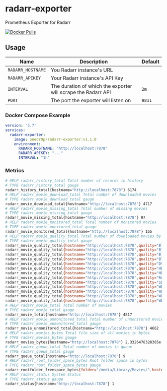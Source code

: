 # radarr-exporter

Prometheus Exporter for Radarr

[![Docker Pulls](https://img.shields.io/docker/pulls/onedr0p/radarr-exporter)](https://hub.docker.com/r/onedr0p/radarr-exporter)

## Usage

|Name             |Description                                                  |Default|
|-----------------|-------------------------------------------------------------|-------|
|`RADARR_HOSTNAME`|You Radarr instance's URL                                    |       |
|`RADARR_APIKEY`  |Your Radarr instance's API Key                               |       |
|`INTERVAL`       |The duration of which the exporter will scrape the Radarr API|`2m`   |
|`PORT`           |The port the exporter will listen on                         |`9811` |

### Docker Compose Example

```yaml
version: '3.7'
services:
  radarr-exporter:
    image: onedr0p/radarr-exporter:v1.1.0
    environment:
      RADARR_HOSTNAME: "http://localhost:7878"
      RADARR_APIKEY: "..."
      INTERVAL: "1h"
```

### Metrics

```bash
# HELP radarr_history_total Total number of records in history
# TYPE radarr_history_total gauge
radarr_history_total{hostname="http://localhost:7878"} 6174
# HELP radarr_movie_download_total Total number of downloaded movies
# TYPE radarr_movie_download_total gauge
radarr_movie_download_total{hostname="http://localhost:7878"} 4717
# HELP radarr_movie_missing_total Total number of missing movies
# TYPE radarr_movie_missing_total gauge
radarr_movie_missing_total{hostname="http://localhost:7878"} 97
# HELP radarr_movie_monitored_total Total number of monitored movies
# TYPE radarr_movie_monitored_total gauge
radarr_movie_monitored_total{hostname="http://localhost:7878"} 155
# HELP radarr_movie_quality_total Total number of downloaded movies by quality
# TYPE radarr_movie_quality_total gauge
radarr_movie_quality_total{hostname="http://localhost:7878",quality="Bluray-1080p"} 1222
radarr_movie_quality_total{hostname="http://localhost:7878",quality="Bluray-480p"} 99
radarr_movie_quality_total{hostname="http://localhost:7878",quality="Bluray-576p"} 267
radarr_movie_quality_total{hostname="http://localhost:7878",quality="Bluray-720p"} 1004
radarr_movie_quality_total{hostname="http://localhost:7878",quality="DVD"} 1347
radarr_movie_quality_total{hostname="http://localhost:7878",quality="HDTV-1080p"} 43
radarr_movie_quality_total{hostname="http://localhost:7878",quality="HDTV-720p"} 46
radarr_movie_quality_total{hostname="http://localhost:7878",quality="Remux-1080p"} 48
radarr_movie_quality_total{hostname="http://localhost:7878",quality="SDTV"} 25
radarr_movie_quality_total{hostname="http://localhost:7878",quality="WEBDL-1080p"} 465
radarr_movie_quality_total{hostname="http://localhost:7878",quality="WEBDL-480p"} 53
radarr_movie_quality_total{hostname="http://localhost:7878",quality="WEBDL-720p"} 94
radarr_movie_quality_total{hostname="http://localhost:7878",quality="WEBRip-1080p"} 2
# HELP radarr_movie_total Total number of movies
# TYPE radarr_movie_total gauge
radarr_movie_total{hostname="http://localhost:7878"} 4817
# HELP radarr_movie_unmonitored_total Total number of unmonitored movies
# TYPE radarr_movie_unmonitored_total gauge
radarr_movie_unmonitored_total{hostname="http://localhost:7878"} 4662
# HELP radarr_movies_bytes Total file size of all movies in bytes
# TYPE radarr_movies_bytes gauge
radarr_movies_bytes{hostname="http://localhost:7878"} 2.3326478328365e+13
# HELP radarr_queue_total Total number of movies in queue
# TYPE radarr_queue_total gauge
radarr_queue_total{hostname="http://localhost:7878"} 9
# HELP radarr_root_folder_space_bytes Root folder space in bytes
# TYPE radarr_root_folder_space_bytes gauge
radarr_rootfolder_freespace_bytes{folder="/media/Library/Movies/",hostname="http://localhost:7878"} 2.5011930497024e+13
# HELP radarr_status System Status
# TYPE radarr_status gauge
radarr_status{hostname="http://localhost:7878"} 1
```
